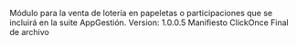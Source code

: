 Módulo para la venta de lotería en papeletas o participaciones que se incluirá en la suite AppGestión. 
Version: 1.0.0.5
Manifiesto ClickOnce
Final de archivo
